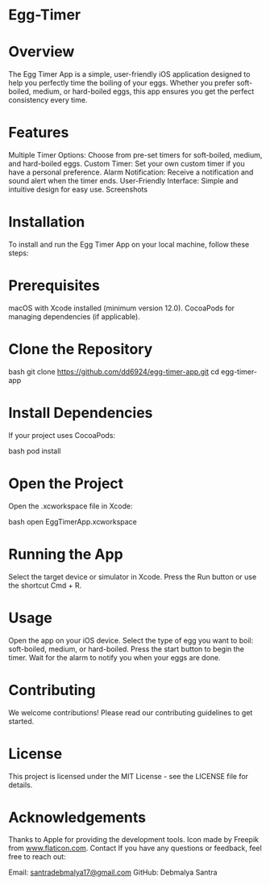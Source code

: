 # Egg-Timer
# Overview
The Egg Timer App is a simple, user-friendly iOS application designed to help you perfectly time the boiling of your eggs. Whether you prefer soft-boiled, medium, or hard-boiled eggs, this app ensures you get the perfect consistency every time.

# Features
Multiple Timer Options: Choose from pre-set timers for soft-boiled, medium, and hard-boiled eggs.
Custom Timer: Set your own custom timer if you have a personal preference.
Alarm Notification: Receive a notification and sound alert when the timer ends.
User-Friendly Interface: Simple and intuitive design for easy use.
Screenshots



# Installation
To install and run the Egg Timer App on your local machine, follow these steps:

# Prerequisites
macOS with Xcode installed (minimum version 12.0).
CocoaPods for managing dependencies (if applicable).
# Clone the Repository
bash
git clone https://github.com/dd6924/egg-timer-app.git
cd egg-timer-app
# Install Dependencies
If your project uses CocoaPods:

bash
pod install
# Open the Project
Open the .xcworkspace file in Xcode:

bash
open EggTimerApp.xcworkspace
# Running the App
Select the target device or simulator in Xcode.
Press the Run button or use the shortcut Cmd + R.
# Usage
Open the app on your iOS device.
Select the type of egg you want to boil: soft-boiled, medium, or hard-boiled.
Press the start button to begin the timer.
Wait for the alarm to notify you when your eggs are done.
# Contributing
We welcome contributions! Please read our contributing guidelines to get started.

# License
This project is licensed under the MIT License - see the LICENSE file for details.

# Acknowledgements
Thanks to Apple for providing the development tools.
Icon made by Freepik from www.flaticon.com.
Contact
If you have any questions or feedback, feel free to reach out:

Email: santradebmalya17@gmail.com
GitHub: Debmalya Santra
